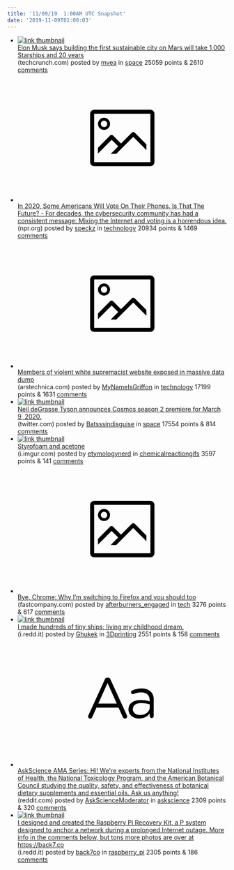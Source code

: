 ```yaml
---
title: '11/09/19  1:00AM UTC Snapshot'
date: '2019-11-09T01:00:03'
---
```

<ul>
<li><a href='https://techcrunch.com/2019/11/07/elon-musk-says-building-the-first-sustainable-city-on-mars-will-take-1000-starships-and-20-years/'><img src='https://b.thumbs.redditmedia.com/8h6t9LxBrq6cRpwT1lqgHnN-QuEWmhA5tOeUbzlcH2s.jpg' alt='link thumbnail'></a><div><div class='linkTitle'><a href='https://techcrunch.com/2019/11/07/elon-musk-says-building-the-first-sustainable-city-on-mars-will-take-1000-starships-and-20-years/'>Elon Musk says building the first sustainable city on Mars will take 1,000 Starships and 20 years</a></div>(techcrunch.com) posted by <a href='https://www.reddit.com/user/mvea'>mvea</a> in <a href='https://www.reddit.com/r/space'>space</a> 25059 points & 2610 <a href='https://www.reddit.com/r/space/comments/dt93pu/elon_musk_says_building_the_first_sustainable/'>comments</a></div></li>

<li><a href='https://www.npr.org/2019/11/07/776403310/in-2020-some-americans-will-vote-on-their-phones-is-that-the-future'><svg version='1.1' viewBox='-34 -14 104 64' preserveAspectRatio='xMidYMid meet' xmlns='http://www.w3.org/2000/svg' xmlns:xlink='http://www.w3.org/1999/xlink'>
    <title>link thumbnail</title>
    <path d='M32,4H4A2,2,0,0,0,2,6V30a2,2,0,0,0,2,2H32a2,2,0,0,0,2-2V6A2,2,0,0,0,32,4ZM4,30V6H32V30Z'></path>
    <path d='M8.92,14a3,3,0,1,0-3-3A3,3,0,0,0,8.92,14Zm0-4.6A1.6,1.6,0,1,1,7.33,11,1.6,1.6,0,0,1,8.92,9.41Z'></path>
    <path d='M22.78,15.37l-5.4,5.4-4-4a1,1,0,0,0-1.41,0L5.92,22.9v2.83l6.79-6.79L16,22.18l-3.75,3.75H15l8.45-8.45L30,24V21.18l-5.81-5.81A1,1,0,0,0,22.78,15.37Z'></path>
</svg></a><div><div class='linkTitle'><a href='https://www.npr.org/2019/11/07/776403310/in-2020-some-americans-will-vote-on-their-phones-is-that-the-future'>In 2020, Some Americans Will Vote On Their Phones. Is That The Future? - For decades, the cybersecurity community has had a consistent message: Mixing the Internet and voting is a horrendous idea.</a></div>(npr.org) posted by <a href='https://www.reddit.com/user/speckz'>speckz</a> in <a href='https://www.reddit.com/r/technology'>technology</a> 20934 points & 1469 <a href='https://www.reddit.com/r/technology/comments/dtfe6y/in_2020_some_americans_will_vote_on_their_phones/'>comments</a></div></li>

<li><a href='https://arstechnica.com/information-technology/2019/11/massive-data-dump-exposes-members-of-website-for-violent-white-supremacists/'><svg version='1.1' viewBox='-34 -14 104 64' preserveAspectRatio='xMidYMid meet' xmlns='http://www.w3.org/2000/svg' xmlns:xlink='http://www.w3.org/1999/xlink'>
    <title>link thumbnail</title>
    <path d='M32,4H4A2,2,0,0,0,2,6V30a2,2,0,0,0,2,2H32a2,2,0,0,0,2-2V6A2,2,0,0,0,32,4ZM4,30V6H32V30Z'></path>
    <path d='M8.92,14a3,3,0,1,0-3-3A3,3,0,0,0,8.92,14Zm0-4.6A1.6,1.6,0,1,1,7.33,11,1.6,1.6,0,0,1,8.92,9.41Z'></path>
    <path d='M22.78,15.37l-5.4,5.4-4-4a1,1,0,0,0-1.41,0L5.92,22.9v2.83l6.79-6.79L16,22.18l-3.75,3.75H15l8.45-8.45L30,24V21.18l-5.81-5.81A1,1,0,0,0,22.78,15.37Z'></path>
</svg></a><div><div class='linkTitle'><a href='https://arstechnica.com/information-technology/2019/11/massive-data-dump-exposes-members-of-website-for-violent-white-supremacists/'>Members of violent white supremacist website exposed in massive data dump</a></div>(arstechnica.com) posted by <a href='https://www.reddit.com/user/MyNameIsGriffon'>MyNameIsGriffon</a> in <a href='https://www.reddit.com/r/technology'>technology</a> 17199 points & 1631 <a href='https://www.reddit.com/r/technology/comments/dt8icd/members_of_violent_white_supremacist_website/'>comments</a></div></li>

<li><a href='https://twitter.com/neiltyson/status/1192596341593137152?s=19'><img src='https://a.thumbs.redditmedia.com/-BI-MRwbDHhDsTy69qgO8IrrYG6zNd37zrURB-6Vtu0.jpg' alt='link thumbnail'></a><div><div class='linkTitle'><a href='https://twitter.com/neiltyson/status/1192596341593137152?s=19'>Neil deGrasse Tyson announces Cosmos season 2 premiere for March 9, 2020.</a></div>(twitter.com) posted by <a href='https://www.reddit.com/user/Batsssindisguise'>Batsssindisguise</a> in <a href='https://www.reddit.com/r/space'>space</a> 17554 points & 814 <a href='https://www.reddit.com/r/space/comments/dtepon/neil_degrasse_tyson_announces_cosmos_season_2/'>comments</a></div></li>

<li><a href='https://i.imgur.com/BQjPsR3.gifv'><img src='https://b.thumbs.redditmedia.com/malebZUDE42XIRhKqTOVcuxh7jMOZ0j1SFBMZ4KcZKE.jpg' alt='link thumbnail'></a><div><div class='linkTitle'><a href='https://i.imgur.com/BQjPsR3.gifv'>Styrofoam and acetone</a></div>(i.imgur.com) posted by <a href='https://www.reddit.com/user/etymologynerd'>etymologynerd</a> in <a href='https://www.reddit.com/r/chemicalreactiongifs'>chemicalreactiongifs</a> 3597 points & 141 <a href='https://www.reddit.com/r/chemicalreactiongifs/comments/dtc1w4/styrofoam_and_acetone/'>comments</a></div></li>

<li><a href='https://www.fastcompany.com/90174010/bye-chrome-why-im-switching-to-firefox-and-you-should-too'><svg version='1.1' viewBox='-34 -14 104 64' preserveAspectRatio='xMidYMid meet' xmlns='http://www.w3.org/2000/svg' xmlns:xlink='http://www.w3.org/1999/xlink'>
    <title>link thumbnail</title>
    <path d='M32,4H4A2,2,0,0,0,2,6V30a2,2,0,0,0,2,2H32a2,2,0,0,0,2-2V6A2,2,0,0,0,32,4ZM4,30V6H32V30Z'></path>
    <path d='M8.92,14a3,3,0,1,0-3-3A3,3,0,0,0,8.92,14Zm0-4.6A1.6,1.6,0,1,1,7.33,11,1.6,1.6,0,0,1,8.92,9.41Z'></path>
    <path d='M22.78,15.37l-5.4,5.4-4-4a1,1,0,0,0-1.41,0L5.92,22.9v2.83l6.79-6.79L16,22.18l-3.75,3.75H15l8.45-8.45L30,24V21.18l-5.81-5.81A1,1,0,0,0,22.78,15.37Z'></path>
</svg></a><div><div class='linkTitle'><a href='https://www.fastcompany.com/90174010/bye-chrome-why-im-switching-to-firefox-and-you-should-too'>Bye, Chrome: Why I’m switching to Firefox and you should too</a></div>(fastcompany.com) posted by <a href='https://www.reddit.com/user/afterburners_engaged'>afterburners_engaged</a> in <a href='https://www.reddit.com/r/tech'>tech</a> 3276 points & 617 <a href='https://www.reddit.com/r/tech/comments/dtfhh7/bye_chrome_why_im_switching_to_firefox_and_you/'>comments</a></div></li>

<li><a href='https://i.redd.it/cqvimpz9pgx31.jpg'><img src='https://b.thumbs.redditmedia.com/F_Nfwj1mU8jCepRqokfuyNyD6t7qiWRp_beKL_uvcjU.jpg' alt='link thumbnail'></a><div><div class='linkTitle'><a href='https://i.redd.it/cqvimpz9pgx31.jpg'>I made hundreds of tiny ships; living my childhood dream.</a></div>(i.redd.it) posted by <a href='https://www.reddit.com/user/Ghukek'>Ghukek</a> in <a href='https://www.reddit.com/r/3Dprinting'>3Dprinting</a> 2551 points & 158 <a href='https://www.reddit.com/r/3Dprinting/comments/dtf8b4/i_made_hundreds_of_tiny_ships_living_my_childhood/'>comments</a></div></li>

<li><a href='https://www.reddit.com/r/askscience/comments/dtegb8/askscience_ama_series_hi_were_experts_from_the/'><svg version='1.1' viewBox='-34 -12 104 64' preserveAspectRatio='xMidYMid slice' xmlns='http://www.w3.org/2000/svg' xmlns:xlink='http://www.w3.org/1999/xlink'>
    <title>text link thumbnail</title>
    <path d='M12.19,8.84a1.45,1.45,0,0,0-1.4-1h-.12a1.46,1.46,0,0,0-1.42,1L1.14,26.56a1.29,1.29,0,0,0-.14.59,1,1,0,0,0,1,1,1.12,1.12,0,0,0,1.08-.77l2.08-4.65h11l2.08,4.59a1.24,1.24,0,0,0,1.12.83,1.08,1.08,0,0,0,1.08-1.08,1.64,1.64,0,0,0-.14-.57ZM6.08,20.71l4.59-10.22,4.6,10.22Z'>
    </path>
    <path d='M32.24,14.78A6.35,6.35,0,0,0,27.6,13.2a11.36,11.36,0,0,0-4.7,1,1,1,0,0,0-.58.89,1,1,0,0,0,.94.92,1.23,1.23,0,0,0,.39-.08,8.87,8.87,0,0,1,3.72-.81c2.7,0,4.28,1.33,4.28,3.92v.5a15.29,15.29,0,0,0-4.42-.61c-3.64,0-6.14,1.61-6.14,4.64v.05c0,2.95,2.7,4.48,5.37,4.48a6.29,6.29,0,0,0,5.19-2.48V26.9a1,1,0,0,0,1,1,1,1,0,0,0,1-1.06V19A5.71,5.71,0,0,0,32.24,14.78Zm-.56,7.7c0,2.28-2.17,3.89-4.81,3.89-1.94,0-3.61-1.06-3.61-2.86v-.06c0-1.8,1.5-3,4.2-3a15.2,15.2,0,0,1,4.22.61Z'>
    </path>
</svg></a><div><div class='linkTitle'><a href='https://www.reddit.com/r/askscience/comments/dtegb8/askscience_ama_series_hi_were_experts_from_the/'>AskScience AMA Series: Hi! We're experts from the National Institutes of Health, the National Toxicology Program, and the American Botanical Council studying the quality, safety, and effectiveness of botanical dietary supplements and essential oils. Ask us anything!</a></div>(reddit.com) posted by <a href='https://www.reddit.com/user/AskScienceModerator'>AskScienceModerator</a> in <a href='https://www.reddit.com/r/askscience'>askscience</a> 2309 points & 320 <a href='https://www.reddit.com/r/askscience/comments/dtegb8/askscience_ama_series_hi_were_experts_from_the/'>comments</a></div></li>

<li><a href='https://i.redd.it/vufqj6msbhx31.jpg'><img src='https://b.thumbs.redditmedia.com/XQ9hsfjIqml0DuLiXhgQYZ9bW4EpLKyKHRQV6hZ6kVo.jpg' alt='link thumbnail'></a><div><div class='linkTitle'><a href='https://i.redd.it/vufqj6msbhx31.jpg'>I designed and created the Raspberry Pi Recovery Kit, a P system designed to anchor a network during a prolonged Internet outage. More info in the comments below, but tons more photos are over at https://back7.co</a></div>(i.redd.it) posted by <a href='https://www.reddit.com/user/back7co'>back7co</a> in <a href='https://www.reddit.com/r/raspberry_pi'>raspberry_pi</a> 2305 points & 186 <a href='https://www.reddit.com/r/raspberry_pi/comments/dtgszf/i_designed_and_created_the_raspberry_pi_recovery/'>comments</a></div></li>

</ul>
